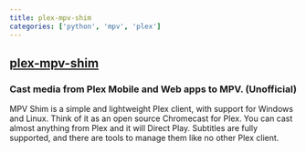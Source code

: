 ```yaml
---
title: plex-mpv-shim
categories: ['python', 'mpv', 'plex']
---
```

## [plex-mpv-shim](https://github.com/iwalton3/plex-mpv-shim)

### Cast media from Plex Mobile and Web apps to MPV. (Unofficial)


MPV Shim is a simple and lightweight Plex client, with support for Windows
and Linux. Think of it as an open source Chromecast for Plex. You can cast almost
anything from Plex and it will Direct Play. Subtitles are fully supported, and
there are tools to manage them like no other Plex client.
